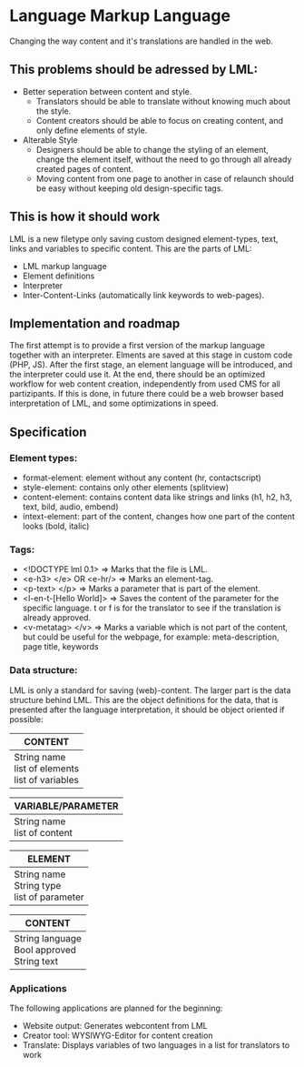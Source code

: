 # Language Markup Language
Changing the way content and it's translations are handled in the web.
## This problems should be adressed by LML:
* Better seperation between content and style.
    * Translators should be able to translate without knowing much about the style.
    * Content creators should be able to focus on creating content, and only define elements of style.
* Alterable Style
    * Designers should be able to change the styling of an element, change the element itself, without the need to go through all already created pages of content.
    * Moving content from one page to another in case of relaunch should be easy without keeping old design-specific tags.
## This is how it should work
LML is a new filetype only saving custom designed element-types, text, links and variables to specific content. This are the parts of LML:
* LML markup language
* Element definitions
* Interpreter
* Inter-Content-Links (automatically link keywords to web-pages).
## Implementation and roadmap
The first attempt is to provide a first version of the markup language together with an interpreter. Elments are saved at this stage in custom code (PHP, JS). After the first stage, an element language will be introduced, and the interpreter could use it. At the end, there should be an optimized workflow for web content creation, independently from used CMS for all partizipants. If this is done, in future there could be a web browser based interpretation of LML, and some optimizations in speed.
## Specification
### Element types:
* format-element: element without any content (hr, contactscript)
* style-element: contains only other elements (splitview)
* content-element: contains content data like strings and links (h1, h2, h3, text, bild, audio, embend)
* intext-element: part of the content, changes how one part of the content looks (bold, italic)
### Tags:
* \<!DOCTYPE lml 0.1> => Marks that the file is LML.
* \<e-h3> \</e> OR \<e-hr/> => Marks an element-tag.
* \<p-text> \</p> => Marks a parameter that is part of the element.
* \<l-en-t-[Hello World]> => Saves the content of the parameter for the specific language. t or f is for the translator to see if the translation is already approved.
* \<v-metatag> \</v> => Marks a variable which is not part of the content, but could be useful for the webpage, for example: meta-description, page title, keywords
### Data structure:
LML is only a standard for saving (web)-content. The larger part is the data structure behind LML. This are the object definitions for the data, that is presented after the language interpretation, it should be object oriented if possible:

| CONTENT |
|---|
| String name <br> list of elements <br> list of variables |

| VARIABLE/PARAMETER |
|---|
| String name <br> list of content |

| ELEMENT |
|---|
| String name <br> String type <br> list of parameter |

| CONTENT |
|---|
| String language <br> Bool approved <br> String text |


### Applications
The following applications are planned for the beginning:
* Website output: Generates webcontent from LML
* Creator tool: WYSIWYG-Editor for content creation
* Translate: Displays variables of two languages in a list for translators to work
